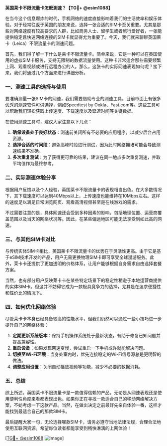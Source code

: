 **英国莱卡不限流量卡怎麽測速？【TG💪+ @esim1088】**

在当今这个信息爆炸的时代，手机网络的速度直接影响着我们的生活效率和娱乐体验。对于经常往返于英国的朋友来说，选择一张合适的SIM卡至关重要。尤其是那些对网络速度有较高要求的人群，比如商务人士、留学生或者旅行爱好者，一张能提供稳定且快速网络连接的SIM卡就显得尤为重要了。今天，我们就来聊聊英国莱卡（Leica）不限流量卡的测速问题。

首先，我们得了解一下什么是莱卡不限流量卡。简单来说，它是一种可以在英国使用的虚拟SIM卡服务，支持无限制的数据流量使用。这种卡非常适合那些需要频繁上网、观看视频或进行远程办公的人。那么，这张卡的实际网速表现如何呢？接下来，我们将通过几个方面来进行详细分析。

### **一、测速工具的选择与使用**

要准确测量一张SIM卡的网速，我们需要借助专业的测速工具。目前市面上有很多优秀的测速软件可供选择，例如Speedtest by Ookla、Fast.com等。这些工具可以帮助我们轻松获取上传速度、下载速度以及延迟时间等关键数据。

在使用测速工具时，建议大家注意以下几点：

1. **确保设备处于良好状态**：测速前关闭所有不必要的应用程序，以减少后台占用资源。
2. **选择合适的时间段**：避免高峰时段进行测试，因为此时网络拥堵可能会导致测速结果不准确。
3. **多次重复测试**：为了获得更可靠的结果，建议在同一地点多次重复测速，并取平均值作为最终参考。

### **二、实际测速体验分享**

根据用户反馈以及个人经验，英国莱卡不限流量卡的表现相当出色。在大多数情况下，其下载速度可以达到40Mbps以上，上传速度也能维持在10Mbps左右。这样的速度足以满足日常浏览网页、观看高清视频甚至是在线游戏的需求。

不过需要注意的是，具体网速还会受到多种因素的影响，包括地理位置、运营商覆盖范围以及当天的网络状况等。因此，在某些偏远地区可能无法享受到如此高的网速。

### **三、与其他SIM卡对比**

与传统实体SIM卡相比，英国莱卡不限流量卡的优势在于灵活性更高。由于它是基于eSIM技术开发的产品，用户无需更换物理SIM卡即可享受全球漫游服务。此外，莱卡卡还提供了更加透明的价格体系，让用户能够根据自身需求自由选择套餐方案。

当然，也有部分用户反映莱卡卡在某些特定场景下的稳定性稍逊于本地运营商提供的实体SIM卡。但这并不妨碍它成为一款极具竞争力的选择，尤其是在追求便捷性和性价比的情况下。

### **四、如何优化网络体验**

尽管莱卡卡本身已经具备较高的性能水平，但我们仍然可以通过一些小技巧进一步提升自己的网络体验：

1. **定期更新系统版本**：保持手机操作系统处于最新状态，有助于修复已知问题并提高兼容性。
2. **重启设备**：如果发现网速变慢，尝试重启一下手机或许就能解决问题。
3. **切换至Wi-Fi环境**：当身处室内时，优先连接稳定的Wi-Fi信号源总是更明智的做法。
4. **调整应用设置**：关闭自动播放视频等功能，减少不必要的数据消耗。

### **五、总结**

综上所述，英国莱卡不限流量卡是一款值得信赖的产品，无论是从网速表现还是使用便利性角度来看都表现出色。如果你正在寻找一款适合自己的移动网络解决方案，不妨考虑一下这款产品。当然，在做出决定之前最好先亲自体验一番，这样才能找到最适合自己的那款SIM卡。

最后提醒大家一句，无论选择哪款SIM卡，请务必遵守当地法律法规，合理合法地使用互联网资源。希望每位读者都能享受到畅快淋漓的上网体验！

[[TG💪+ @esim1088](https://t.me/s/esim1088) ![Image](https://i.postimg.cc/4NQfJmqS/Snipaste-2025-05-13-00-14-12.png)]